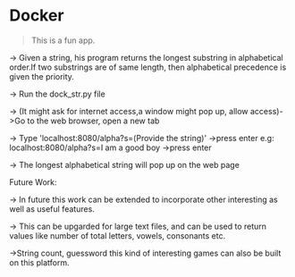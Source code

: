 # Docker

> This is a fun app.

-> Given a string, his program returns the longest substring in alphabetical order.If two substrings are of same length, then alphabetical precedence is given the priority.

-> Run the dock_str.py file

-> (It might ask for internet access,a window might pop up, allow access)->Go to the web browser, open a new tab

-> Type 'localhost:8080/alpha?s=(Provide the string)' ->press enter e.g: localhost:8080/alpha?s=I am a good boy ->press enter

-> The longest alphabetical string will pop up on the web page

Future Work:

-> In future this work can be extended to incorporate other interesting as well as useful features.

-> This can be upgarded for large text files, and can be used to return values like number of total letters, vowels, consonants etc.

->String count, guessword this kind of interesting games can also be built on this platform.
